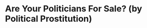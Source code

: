 <!--
id: 29037170756
link: http://tumblr.atmos.org/post/29037170756/are-your-politicians-for-sale-by-political
slug: are-your-politicians-for-sale-by-political
date: Wed Aug 08 2012 22:50:53 GMT-0700 (PDT)
publish: 2012-08-08
tags: 
title: Are Your Politicians For Sale? (by Political Prostitution)
-->


Are Your Politicians For Sale? (by Political Prostitution)
==========================================================



